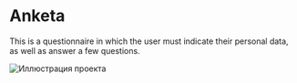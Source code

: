 # Anketa
This is a questionnaire in which the user must indicate their personal data, as well as answer a few questions.

![Иллюстрация проекта](https://i.postimg.cc/zBzzkZ7y/survey-Form.jpg)